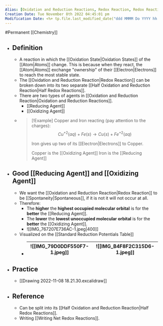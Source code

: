 ```yaml
---
Alias: [Oxidation and Reduction Reactions, Redox Reaction, Redox Reactions]
Creation Date: Tue November 8th 2022 04:45:01 pm 
Modification Date: <%+ tp.file.last_modified_date("ddd MMMM Do YYYY hh:mm:ss a") %>
---
```

#Permanent [[Chemistry]]

- ## Definition
	- A reaction in which the [[Oxidation State|Oxidation States]] of the [[Atom|Atoms]] change. This is because when they react, the [[Atom|Atoms]] exchange "ownership" of their [[Electron|Electrons]] to reach the most stable state.
	- The [[Oxidation and Reduction Reaction|Redox Reaction]] can be broken down into its two separate [[Half Oxidation and Reduction Reaction|Half Redox Reactions]].
	- There are two types of agents in [[Oxidation and Reduction Reaction|Oxidation and Reduction Reactions]].
		- [[Reducing Agent]]
		- [[Oxidizing Agent]]
	- > [!Example]
	  > Copper and Iron reacting (pay attention to the charges):
	  > $$Cu^{+2}(aq) + Fe(s) \rightarrow Cu(s) + Fe^{+2}(aq)$$
	  > 
	  > Iron gives up two of its [[Electron|Electrons]] to Copper.
	  > 
	  > Copper is the [[Oxidizing Agent]]
	  > Iron is the [[Reducing Agent]]
- ## Good [[Reducing Agent]] and [[Oxidizing Agent]]
	- We want the [[Oxidation and Reduction Reaction|Redox Reaction]] to be [[Spontaneity|Spontaneous]], if it is not it will not occur at all.
	- Therefore: 
		- The **higher** the **highest occupied molecular orbital** is for the **better** the [[Reducing Agent]].
		- The **lower** the **lowest unoccupied molecular orbital** is for the **better** the [[Oxidizing Agent]].
		- ![[IMG_767207E736AC-1.jpeg|400]]
	- Visualized on the [[Standard Reduction Potentials Table]]
		- ![[IMG_79D0DDF550F7-1.jpeg]]|![[IMG_B4F8F2C315D6-1.jpeg]]
		  ---|---
- ## Practice
	- [[Drawing 2022-11-08 18.21.30.excalidraw]]
- ## Reference
	- Can be split into its [[Half Oxidation and Reduction Reaction|Half Redox Reactions]].
	- Writing [[Writing Net Redox Reactions]].